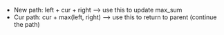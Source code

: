 * New path: left + cur + right --> use this to update max_sum
* Cur path: cur + max(left, right) --> use this to return to parent (continue the path)
​
​